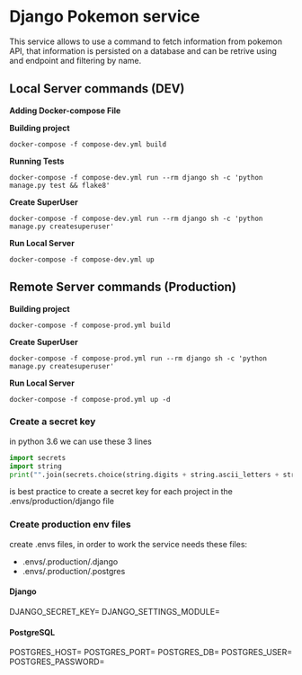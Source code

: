 # Django Pokemon service

This service allows to use a command to fetch information from pokemon API, that information is persisted on a database and can be retrive using and endpoint and filtering by name.

## Local Server commands (DEV)

**Adding Docker-compose File**

**Building project**

`docker-compose -f compose-dev.yml build`

**Running Tests**

`docker-compose -f compose-dev.yml run --rm django sh -c 'python manage.py test && flake8'`

**Create SuperUser**

`docker-compose -f compose-dev.yml run --rm django sh -c 'python manage.py createsuperuser'`

**Run Local Server**

`docker-compose -f compose-dev.yml up`

## Remote Server commands (Production)

**Building project**

`docker-compose -f compose-prod.yml build`

**Create SuperUser**

`docker-compose -f compose-prod.yml run --rm django sh -c 'python manage.py createsuperuser'`

**Run Local Server**

`docker-compose -f compose-prod.yml up -d`

### Create a secret key

in python 3.6 we can use these 3 lines

```python
import secrets
import string 
print("".join(secrets.choice(string.digits + string.ascii_letters + string.punctuation) for i in range(100)))
```
is best practice to create a secret key for each project in the .envs/production/django file

### Create production env files

create .envs files, in order to work the service needs these files:

- .envs/.production/.django
- .envs/.production/.postgres


#### Django
DJANGO_SECRET_KEY=
DJANGO_SETTINGS_MODULE=

#### PostgreSQL
POSTGRES_HOST=
POSTGRES_PORT=
POSTGRES_DB=
POSTGRES_USER=
POSTGRES_PASSWORD=
